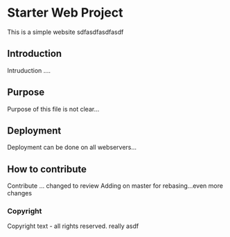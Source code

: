 # Starter Web Project

This is a simple website sdfasdfasdfasdf

## Introduction

Intruduction ....

## Purpose

Purpose of this file is not clear...

## Deployment

Deployment can be done on all webservers...

## How to contribute

Contribute ... changed to review
Adding on master for rebasing...even more changes

### Copyright

Copyright text - all rights reserved. really
asdf
